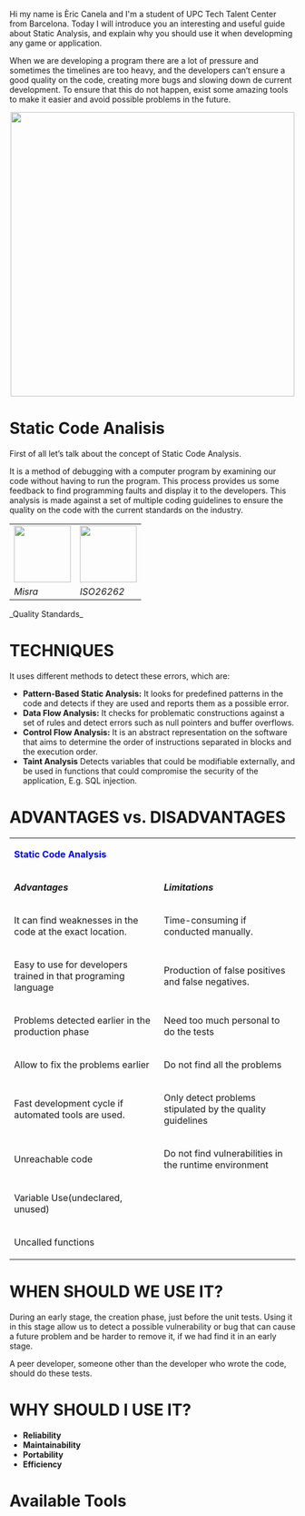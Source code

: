 
Hi my name is Èric Canela and I'm a student of UPC Tech Talent Center from Barcelona. Today I will introduce you an interesting and useful guide about Static Analysis, and explain why you should use it when developming any game or application.

When we are developing a program there are a lot of pressure and sometimes the timelines are too heavy, and the developers can’t ensure a good quality on the code, creating more bugs and slowing down de current development. To ensure that this do not happen, exist some amazing tools to make it easier and avoid possible problems in the future.

<div style="text-align:center"><img src="https://raw.githubusercontent.com/knela96/Static-Code-Analysis/master/Images/StaticAnalysis.png" width="500px"/></div>

# Static Code Analisis
First of all let’s talk about the concept of Static Code Analysis.

It is a method of debugging with a computer program by examining our code without having to run the program. This process provides us some feedback to find programming faults and display it to the developers. 
This analysis is made against a set of multiple coding guidelines to ensure the quality on the code with the current standards on the industry. 

<table>
<tbody>
<tr>
<td><img src="https://raw.githubusercontent.com/knela96/Static-Code-Analysis/master/Images/Misra.png" width="100px" /></td>
<td><img src="https://raw.githubusercontent.com/knela96/Static-Code-Analysis/master/Images/iso.png" width="100px" /></td>
</tr>
<tr>
<td><em>Misra</em></td>
<td><em>ISO26262</em></td>
</tr>
</tbody>
</table>
_Quality Standards_

# TECHNIQUES
It uses different methods to detect these errors, which are:
- **Pattern-Based Static Analysis:** It looks for predefined patterns in the code and detects if they are used and reports them as a possible error.
- **Data Flow Analysis:** It checks for problematic constructions against a set of rules and detect errors such as null pointers and buffer overflows.
- **Control Flow Analysis:** It is an abstract representation on the software that aims to determine the order of instructions separated in blocks and the execution order.
- **Taint Analysis** Detects variables that could be modifiable externally, and be used in functions that could compromise the security of the application, E.g. SQL injection.
# ADVANTAGES vs. DISADVANTAGES
<table width="0">
<tbody>
<tr>
<td colspan="2" width="756">
<span style="color:blue"><p><strong>Static Code Analysis</strong></p></span>
  </td>
</tr>
<tr>
<td width="392">
<p><strong><em>Advantages</strong></em></p>
</td>
<td width="364">
<p><strong><em>Limitations</strong></em></p>
</td>
</tr>
<tr>
<td width="392">
<p>It can find weaknesses in the code at the exact location.</p>
</td>
<td width="364">
<p>Time-consuming if conducted manually.</p>
</td>
</tr>
<tr>
<td width="392">
<p>Easy to use for developers trained in that programing language</p>
</td>
<td width="364">
<p>Production of false positives and false negatives.</p>
</td>
</tr>
<tr>
<td width="392">
<p>Problems detected earlier in the production phase</p>
</td>
<td width="364">
<p>Need too much personal to do the tests</p>
</td>
</tr>
<tr>
<td width="392">
<p>Allow to fix the problems earlier</p>
</td>
<td width="364">
<p>Do not find all the problems</p>
</td>
</tr>
<tr>
<td width="392">
<p>Fast development cycle if automated tools are used.</p>
</td>
<td width="364">
<p>Only detect problems stipulated by the quality guidelines</p>
</td>
</tr>
<tr>
<td width="392">
<p>Unreachable code</p>
</td>
<td width="364">
<p>Do not find vulnerabilities in the runtime environment</p>
</td>
</tr>
<tr>
<td width="392">
<p>Variable Use(undeclared, unused)</p>
</td>
<td width="364">&nbsp;</td>
</tr>
<tr>
<td width="392">
<p>Uncalled functions</p>
</td>
<td width="364">&nbsp;</td>
</tr>
</tbody>
</table>

# WHEN SHOULD WE USE IT?
During an early stage, the creation phase, just before the unit tests. Using it in this stage allow us to detect a possible vulnerability or bug that can cause a future problem and be harder to remove it, if we had find it in an early stage.

A peer developer, someone other than the developer who wrote the code, should do these tests.

# WHY SHOULD I USE IT?

 - **Reliability**
 - **Maintainability**
 - **Portability**
 - **Efficiency**

# Available Tools
